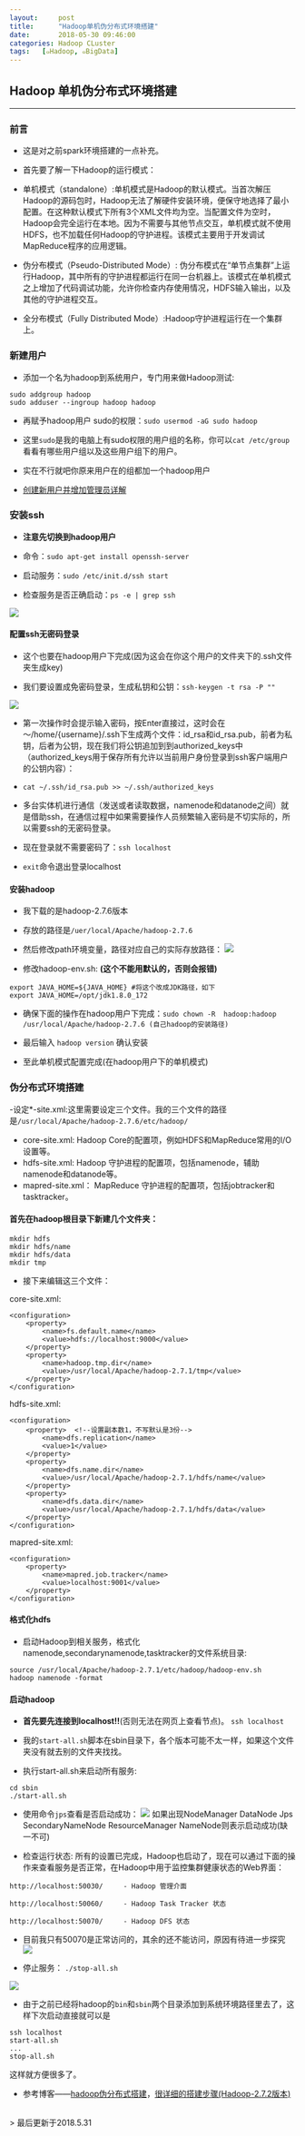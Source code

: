 ```yaml
---
layout:     post
title:      "Hadoop单机伪分布式环境搭建"
date:       2018-05-30 09:46:00
categories: Hadoop CLuster
tags:   [๑Hadoop, ๑BigData]
---
```


## Hadoop 单机伪分布式环境搭建
---

### 前言

- 这是对之前spark环境搭建的一点补充。

- 首先要了解一下Hadoop的运行模式：

- 单机模式（standalone）:单机模式是Hadoop的默认模式。当首次解压Hadoop的源码包时，Hadoop无法了解硬件安装环境，便保守地选择了最小配置。在这种默认模式下所有3个XML文件均为空。当配置文件为空时，Hadoop会完全运行在本地。因为不需要与其他节点交互，单机模式就不使用HDFS，也不加载任何Hadoop的守护进程。该模式主要用于开发调试MapReduce程序的应用逻辑。

- 伪分布模式（Pseudo-Distributed Mode）: 伪分布模式在“单节点集群”上运行Hadoop，其中所有的守护进程都运行在同一台机器上。该模式在单机模式之上增加了代码调试功能，允许你检查内存使用情况，HDFS输入输出，以及其他的守护进程交互。

- 全分布模式（Fully Distributed Mode）:Hadoop守护进程运行在一个集群上。

### 新建用户

- 添加一个名为hadoop到系统用户，专门用来做Hadoop测试:
```
sudo addgroup hadoop
sudo adduser --ingroup hadoop hadoop
```

- 再赋予hadoop用户 sudo的权限：`sudo usermod -aG sudo hadoop
`
- 这里`sudo`是我的电脑上有sudo权限的用户组的名称，你可以`cat /etc/group`看看有哪些用户组以及这些用户组下的用户。

- 实在不行就吧你原来用户在的组都加一个hadoop用户

- [创建新用户并增加管理员详解](https://blog.csdn.net/lymemoryzz/article/details/50627767)

### 安装ssh

- **注意先切换到hadoop用户**

- 命令：`sudo apt-get install openssh-server `

- 启动服务：`sudo /etc/init.d/ssh start `

- 检查服务是否正确启动：`ps -e | grep ssh  `

![](/images/Hadoop/ssh_log.png)

#### 配置ssh无密码登录

- 这个也要在hadoop用户下完成(因为这会在你这个用户的文件夹下的.ssh文件夹生成key)

- 我们要设置成免密码登录，生成私钥和公钥：`ssh-keygen -t rsa -P ""`

![](/images/Hadoop/ssh_key.png)

- 第一次操作时会提示输入密码，按Enter直接过，这时会在～/home/{username}/.ssh下生成两个文件：id_rsa和id_rsa.pub，前者为私钥，后者为公钥，现在我们将公钥追加到到authorized_keys中（authorized_keys用于保存所有允许以当前用户身份登录到ssh客户端用户的公钥内容）：
- `cat ~/.ssh/id_rsa.pub >> ~/.ssh/authorized_keys  `

- 多台实体机进行通信（发送或者读取数据，namenode和datanode之间）就是借助ssh，在通信过程中如果需要操作人员频繁输入密码是不切实际的，所以需要ssh的无密码登录。

- 现在登录就不需要密码了：`ssh localhost `

- `exit`命令退出登录localhost

#### 安装hadoop

- 我下载的是hadoop-2.7.6版本

- 存放的路径是`/uer/local/Apache/hadoop-2.7.6`

- 然后修改path环境变量，路径对应自己的实际存放路径：
![](/images/Hadoop/path.png)

- 修改hadoop-env.sh: **(这个不能用默认的，否则会报错)**
```
export JAVA_HOME=${JAVA_HOME} #将这个改成JDK路径，如下  
export JAVA_HOME=/opt/jdk1.8.0_172
```

- 确保下面的操作在hadoop用户下完成：`sudo chown -R  hadoop:hadoop /usr/local/Apache/hadoop-2.7.6 (自己hadoop的安装路径)`

- 最后输入 `hadoop version` 确认安装

- 至此单机模式配置完成(在hadoop用户下的单机模式)

### 伪分布式环境搭建

-设定*-site.xml:这里需要设定三个文件。我的三个文件的路径是`/usr/local/Apache/hadoop-2.7.6/etc/hadoop/`

- core-site.xml:  Hadoop Core的配置项，例如HDFS和MapReduce常用的I/O设置等。
- hdfs-site.xml:  Hadoop 守护进程的配置项，包括namenode，辅助namenode和datanode等。
- mapred-site.xml： MapReduce 守护进程的配置项，包括jobtracker和tasktracker。

#### 首先在hadoop根目录下新建几个文件夹：
```
mkdir hdfs
mkdir hdfs/name
mkdir hdfs/data
mkdir tmp
```

- 接下来编辑这三个文件：

core-site.xml:
```
<configuration>  
    <property>  
        <name>fs.default.name</name>  
        <value>hdfs://localhost:9000</value>  
    </property>  
    <property>  
        <name>hadoop.tmp.dir</name>  
        <value>/usr/local/Apache/hadoop-2.7.1/tmp</value>  
    </property>  
</configuration>  
```

hdfs-site.xml:
```
<configuration>  
    <property>  <!--设置副本数1，不写默认是3份-->
        <name>dfs.replication</name>  
        <value>1</value>  
    </property>  
    <property>  
        <name>dfs.name.dir</name>  
        <value>/usr/local/Apache/hadoop-2.7.1/hdfs/name</value>  
    </property>  
    <property>  
        <name>dfs.data.dir</name>  
        <value>/usr/local/Apache/hadoop-2.7.1/hdfs/data</value>  
    </property>  
</configuration>  
```

mapred-site.xml:
```
<configuration>  
    <property>  
        <name>mapred.job.tracker</name>  
        <value>localhost:9001</value>  
    </property>  
</configuration>  
```
#### 格式化hdfs

- 启动Hadoop到相关服务，格式化namenode,secondarynamenode,tasktracker的文件系统目录:
```
source /usr/local/Apache/hadoop-2.7.1/etc/hadoop/hadoop-env.sh
hadoop namenode -format
```

#### 启动hadoop

- **首先要先连接到localhost!!**(否则无法在网页上查看节点)。
`ssh localhost`

- 我的`start-all.sh`脚本在sbin目录下，各个版本可能不太一样，如果这个文件夹没有就去别的文件夹找找。

- 执行start-all.sh来启动所有服务:
```
cd sbin
./start-all.sh
```

- 使用命令`jps`查看是否启动成功：
![](/images/Hadoop/launch_info.png)
如果出现NodeManager DataNode Jps SecondaryNameNode ResourceManager NameNode则表示启动成功(缺一不可)

- 检查运行状态:
所有的设置已完成，Hadoop也启动了，现在可以通过下面的操作来查看服务是否正常，在Hadoop中用于监控集群健康状态的Web界面：

`http://localhost:50030/     - Hadoop 管理介面`

`http://localhost:50060/     - Hadoop Task Tracker 状态`

`http://localhost:50070/     - Hadoop DFS 状态`

- 目前我只有50070是正常访问的，其余的还不能访问，原因有待进一步探究
![](/images/Hadoop/datanode_info.png)


- 停止服务：
`./stop-all.sh`

 ![](/images/Hadoop/stop_all.png)

- 由于之前已经将hadoop的`bin`和`sbin`两个目录添加到系统环境路径里去了，这样下次启动直接就可以是
```
ssh localhost
start-all.sh
...
stop-all.sh
```
这样就方便很多了。

- 参考博客——[hadoop伪分布式搭建](https://blog.csdn.net/hitwengqi/article/details/8008203)，[很详细的搭建步骤(Hadoop-2.7.2版本)](https://blog.csdn.net/Dr_Guo/article/details/50886667)

<br>
> 最后更新于2018.5.31
